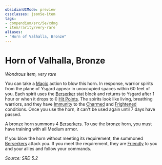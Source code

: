```yaml
---
obsidianUIMode: preview
cssclasses: json5e-item
tags:
- compendium/src/5e/xdmg
- item/rarity/very-rare
aliases: 
- "Horn of Valhalla, Bronze"
---
```

# Horn of Valhalla, Bronze
*Wondrous item, very rare*  


You can take a [Magic](actions.md#Magic) action to blow this horn. In response, warrior spirits from the plane of Ysgard appear in unoccupied spaces within 60 feet of you. Each spirit uses the [Berserker](berserker-xmm.md) stat block and returns to Ysgard after 1 hour or when it drops to 0 [Hit Points](hit-points-xphb.md). The spirits look like living, breathing warriors, and they have [Immunity](immunity-xphb.md) to the [Charmed](conditions.md#Charmed) and [Frightened](conditions.md#Frightened) conditions. Once you use the horn, it can't be used again until 7 days have passed.

A bronze horn summons 4 [Berserkers](berserker-xmm.md). To use the bronze horn, you must have training with all Medium armor.

If you blow the horn without meeting its requirement, the summoned [Berserkers](berserker-xmm.md) attack you. If you meet the requirement, they are [Friendly](friendly-attitude-xphb.md) to you and your allies and follow your commands.

*Source: SRD 5.2*